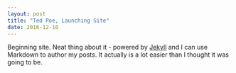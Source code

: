 ```yaml
---
layout: post
title: "Ted Poe, Launching Site"
date: 2016-12-10
---
```

Beginning site. Neat thing about it - powered by [Jekyll](http://jekyllrb.com) 
and I can use Markdown to author my posts. It actually is a lot easier than I thought it was going to be.
